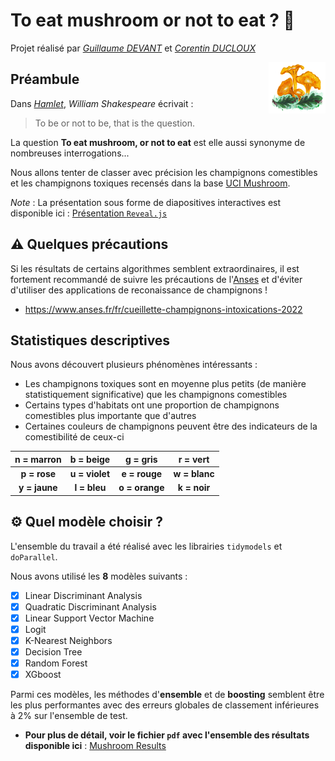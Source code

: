 # To eat mushroom or not to eat ? 🍄

Projet réalisé par *[Guillaume DEVANT](https://github.com/devgui37)* et *[Corentin DUCLOUX](https://github.com/CDucloux)*

<img src="https://github.com/CDucloux/To-eat-mushroom-or-not-to-eat/blob/main/images/main_mushroom.png" width=18% height=18% align="right">

## Préambule

Dans [*Hamlet*](https://en.wikipedia.org/wiki/Hamlet), *William Shakespeare* écrivait : 
> To be or not to be, that is the question.

La question **To eat mushroom, or not to eat** est elle aussi synonyme de nombreuses interrogations...

Nous allons tenter de classer avec précision les champignons comestibles et les champignons toxiques recensés dans la base [UCI Mushroom](https://archive.ics.uci.edu/ml/datasets/mushroom).

*Note* : La présentation sous forme de diapositives interactives est disponible ici : [Présentation `Reveal.js`](https://corentinducloux.fr/Reveal.js/Mushroom_presentation.html)

## :warning: Quelques précautions

Si les résultats de certains algorithmes semblent extraordinaires, il est fortement recommandé de suivre les précautions de l'[Anses](https://www.anses.fr/fr) et d'éviter d'utiliser des applications de reconaissance de champignons !

- https://www.anses.fr/fr/cueillette-champignons-intoxications-2022

## Statistiques descriptives

Nous avons découvert plusieurs phénomènes intéressants : 

- Les champignons toxiques sont en moyenne plus petits (de manière statistiquement significative) que les champignons comestibles
- Certains types d'habitats ont une proportion de champignons comestibles plus importante que d'autres
- Certaines couleurs de champignons peuvent être des indicateurs de la comestibilité de ceux-ci

|   n = marron  |    b = beige   |    g = gris    |    r = vert   |
|:-------------:|:--------------:|:--------------:|:-------------:|
|  **p = rose** | **u = violet** |  **e = rouge** | **w = blanc** |
| **y = jaune** |  **l = bleu**  | **o = orange** |  **k = noir** |


## :gear: Quel modèle choisir ?

L'ensemble du travail a été réalisé avec les librairies `tidymodels` et `doParallel`.

Nous avons utilisé les **8** modèles suivants : 

- [x] Linear Discriminant Analysis
- [x] Quadratic Discriminant Analysis
- [x] Linear Support Vector Machine
- [x] Logit
- [x] K-Nearest Neighbors
- [x] Decision Tree
- [x] Random Forest
- [x] XGboost

Parmi ces modèles, les méthodes d'**ensemble** et de **boosting** semblent être les plus performantes avec des erreurs globales de classement inférieures à 2% sur l'ensemble de test.

- **Pour plus de détail, voir le fichier `pdf` avec l'ensemble des résultats disponible ici** : [Mushroom Results](https://github.com/CDucloux/To-eat-mushroom-or-not-to-eat/blob/main/Mushroom_results.pdf)

